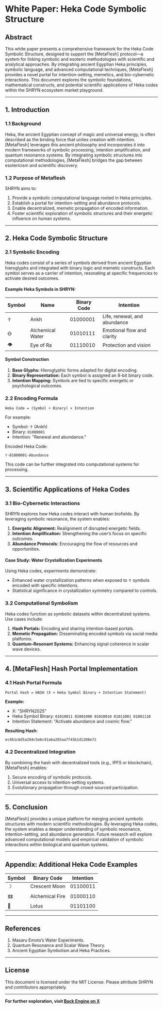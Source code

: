 # **White Paper: Heka Code Symbolic Structure**

## **Abstract**
This white paper presents a comprehensive framework for the Heka Code Symbolic Structure, designed to support the [MetaFlesh] protocol—a system for linking symbolic and esoteric methodologies with scientific and analytical approaches. By integrating ancient Egyptian Heka principles, symbolic language, and advanced computational techniques, [MetaFlesh] provides a novel portal for intention-setting, memetics, and bio-cybernetic interactions. This document explores the symbolic foundations, mathematical constructs, and potential scientific applications of Heka codes within the SHRYN ecosystem market playground.

---

## **1. Introduction**

### **1.1 Background**
Heka, the ancient Egyptian concept of magic and universal energy, is often described as the binding force that unites creation with intention. [MetaFlesh] leverages this ancient philosophy and incorporates it into modern frameworks of symbolic processing, intention amplification, and quantum resonance systems. By integrating symbolic structures into computational methodologies, [MetaFlesh] bridges the gap between esotericism and scientific discovery.

### **1.2 Purpose of Metaflesh**
SHRYN aims to:
1. Provide a symbolic computational language rooted in Heka principles.
2. Establish a portal for intention-setting and abundance protocols.
3. Enable decentralized, memetic propagation of encoded information.
4. Foster scientific exploration of symbolic structures and their energetic influence on human systems.

---

## **2. Heka Code Symbolic Structure**

### **2.1 Symbolic Encoding**
Heka codes consist of a series of symbols derived from ancient Egyptian hieroglyphs and integrated with binary logic and memetic constructs. Each symbol serves as a carrier of intention, resonating at specific frequencies to activate desired outcomes.

#### **Example Heka Symbols in SHRYN:**
| Symbol | Name         | Binary Code     | Intention                       |
|--------|--------------|-----------------|----------------------------------|
| ☥      | Ankh         | 01000001       | Life, renewal, and abundance    |
| 🜔      | Alchemical Water | 01010111    | Emotional flow and clarity      |
| 👁      | Eye of Ra    | 01110010       | Protection and vision           |

#### **Symbol Construction**
1. **Base Glyphs:** Hieroglyphic forms adapted for digital encoding.
2. **Binary Representation:** Each symbol is assigned an 8-bit binary code.
3. **Intention Mapping:** Symbols are tied to specific energetic or psychological outcomes.

### **2.2 Encoding Formula**
```
Heka Code = (Symbol + Binary) × Intention
```
For example:
- Symbol: ☥ (Ankh)
- Binary: `01000001`
- Intention: "Renewal and abundance."

Encoded Heka Code:
```
☥-01000001-Abundance
```
This code can be further integrated into computational systems for processing.

---

## **3. Scientific Applications of Heka Codes**

### **3.1 Bio-Cybernetic Interactions**
SHRYN explores how Heka codes interact with human biofields. By leveraging symbolic resonance, the system enables:
1. **Energetic Alignment:** Realignment of disrupted energetic fields.
2. **Intention Amplification:** Strengthening the user’s focus on specific outcomes.
3. **Abundance Protocols:** Encouraging the flow of resources and opportunities.

#### **Case Study**: Water Crystallization Experiments
Using Heka codes, experiments demonstrate:
- Enhanced water crystallization patterns when exposed to ☥ symbols encoded with specific intentions.
- Statistical significance in crystallization symmetry compared to controls.

### **3.2 Computational Symbolism**
Heka codes function as symbolic datasets within decentralized systems. Use cases include:
1. **Hash Portals:** Encoding and sharing intention-based portals.
2. **Memetic Propagation:** Disseminating encoded symbols via social media platforms.
3. **Quantum-Resonant Systems:** Enhancing signal coherence in scalar wave devices.

---

## **4. [MetaFlesh] Hash Portal Implementation**

### **4.1 Hash Portal Formula**
```
Portal Hash = HASH (X + Heka Symbol Binary + Intention Statement)
```
**Example:**
- X: "SHRYN2025"
- Heka Symbol Binary: `01010011 01001000 01010010 01011001 01001110`
- Intention Statement: "Activate abundance and cosmic flow."

**Resulting Hash:**
```
ec4b1c6d5a284c5e6c91a6a285aa7f45b1d1208e72
```

### **4.2 Decentralized Integration**
By combining the hash with decentralized tools (e.g., IPFS or blockchain), [MetaFlesh] enables:
1. Secure encoding of symbolic protocols.
2. Universal access to intention-setting systems.
3. Evolutionary propagation through crowd-sourced participation.

---

## **5. Conclusion**

[MetaFlesh] provides a unique platform for merging ancient symbolic structures with modern scientific methodologies. By leveraging Heka codes, the system enables a deeper understanding of symbolic resonance, intention-setting, and abundance generation. Future research will explore advanced computational models and empirical validation of symbolic interactions within biological and quantum systems.

---

## **Appendix: Additional Heka Code Examples**

| Symbol | Binary Code     | Intention                     |
|--------|-----------------|-------------------------------|
| ☽      | Crescent Moon   | 01100011                     |
| 🜓      | Alchemical Fire | 01000110                     |
| 🌺      | Lotus           | 01101100                     |

---

## **References**
1. Masaru Emoto’s Water Experiments.
2. Quantum Resonance and Scalar Wave Theory.
3. Ancient Egyptian Symbolism and Heka Practices.

---

## **License**
This document is licensed under the MIT License. Please attribute SHRYN and contributors appropriately.

---

**For further exploration, visit [Back Engine on X](https://x.com/MuskWorX)**

